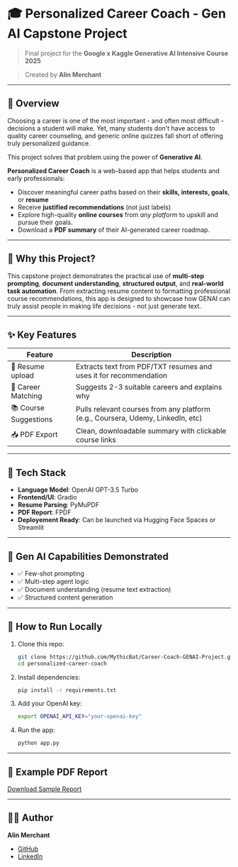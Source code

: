 # 🎓 Personalized Career Coach - Gen AI Capstone Project
> Final project for the **Google x Kaggle Generative AI Intensive Course 2025**

> Created by **Alin Merchant**

---

## 📌 Overview
Choosing a career is one of the most important - and often most difficult - decisions a student will make. Yet, many students don't have
access to quality career counseling, and generic online quizzes fall short of offering truly personalized guidance.

This project solves that problem using the power of **Generative AI**.

**Personalized Career Coach** is a web-based app that helps students and early professionals:
- Discover meaningful career paths based on their **skills, interests, goals**, or **resume**
- Receive **justified recommendations** (not just labels)
- Explore high-quality **online courses** from *any platform* to upskill and pursue their goals.
- Download a **PDF summary** of their AI-generated career roadmap.

---

## 🧠 Why this Project?
This capstone project demonstrates the practical use of **multi-step prompting**, **document understanding**, **structured output**,
and **real-world task automation**.
From extracting resume content to formatting professional course recommendations, this app is designed to showcase how GENAI can
truly assist people in making life decisions - not just generate text.

---

## ✨ Key Features
| Feature                          | Description |
| --------------------------------|--------------|
| 📝 Resume upload                | Extracts text from PDF/TXT resumes and uses it for recommendation |
| 🎯 Career Matching              | Suggests 2-3 suitable careers and explains why |
| 📚 Course Suggestions           | Pulls relevant courses from any platform (e.g., Coursera, Udemy, LinkedIn, etc) |
| 📥 PDF Export                   | Clean, downloadable summary with clickable course links |

---

## 🧩 Tech Stack
- **Language Model**: OpenAI GPT-3.5 Turbo
- **Frontend/UI**: Gradio
- **Resume Parsing**: PyMuPDF
- **PDF Report**: FPDF
- **Deployement Ready**: Can be launched via Hugging Face Spaces or Streamlit

---

## 🧠 Gen AI Capabilities Demonstrated
- ✅ Few-shot prompting
- ✅ Multi-step agent logic
- ✅ Document understanding (resume text extraction)
- ✅ Structured content generation

---

## 🚀 How to Run Locally
1. Clone this repo:
   ```bash
   git clone https://github.com/MythicBat/Career-Coach-GENAI-Project.git
   cd personalized-career-coach

2. Install dependencies:
   ```bash
   pip install -r requirements.txt

3. Add your OpenAI key:
   ```bash
   export OPENAI_API_KEY="your-openai-key"

4. Run the app:
   ```bash
   python app.py

---

## 📄 Example PDF Report
[Download Sample Report](examples/alin_careers_report.pdf)

---

## 🙋‍♂️ Author
**Alin Merchant**
- [GitHub](https://github.com/MythicBat)
- [LinkedIn](https://www.linkedin.com/in/alin-merchant-9b2002225)
